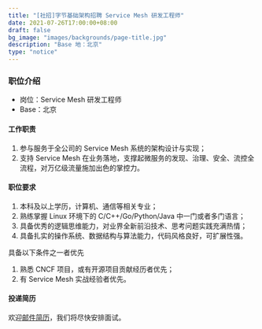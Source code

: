 ```yaml
---
title: "[社招]字节基础架构招聘 Service Mesh 研发工程师"
date: 2021-07-26T17:00:00+08:00
draft: false
bg_image: "images/backgrounds/page-title.jpg"
description: "Base 地：北京"
type: "notice"
---
```



### 职位介绍

- 岗位：Service Mesh 研发工程师
- Base：北京

#### 工作职责

1. 参与服务于全公司的 Service Mesh 系统的架构设计与实现；
1. 支持 Service Mesh 在业务落地，支撑起微服务的发现、治理、安全、流控全流程，对万亿级流量施加出色的掌控力。

#### 职位要求

1. 本科及以上学历，计算机、通信等相关专业；
1. 熟练掌握 Linux 环境下的 C/C++/Go/Python/Java 中一门或者多门语言；
1. 具备优秀的逻辑思维能力，对业界全新前沿技术、思考问题实践充满热情；
1. 具备扎实的操作系统、数据结构与算法能力，代码风格良好，可扩展性强。

具备以下条件之一者优先
1. 熟悉 CNCF 项目，或有开源项目贡献经历者优先；
1. 有 Service Mesh 实战经验者优先。


#### 投递简历

欢迎[邮件简历](mailto:luoguangming.ivan@bytedance.com)，我们将尽快安排面试。
